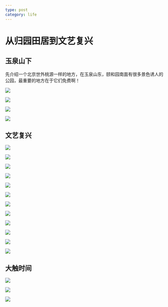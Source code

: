 ```yaml
---
type: post
category: life
---
```

# 从归园田居到文艺复兴

## 玉泉山下

先介绍一个北京世外桃源一样的地方，在玉泉山东，颐和园南面有很多景色诱人的公园，最重要的地方在于它们免费啊！

![](http://ww1.sinaimg.cn/large/89d0a2e1ly1fqsjptc373j21sn173wtg.jpg)

![](http://ww1.sinaimg.cn/large/89d0a2e1ly1fqsjq21y87j23s22ipnnr.jpg)

![](http://ww1.sinaimg.cn/large/89d0a2e1ly1fqsjq2vpeej23s22ipb0z.jpg)

![](http://ww1.sinaimg.cn/large/89d0a2e1ly1fqsk8drsf4j23s22ip7wh.jpg)

## 文艺复兴

![](http://ww1.sinaimg.cn/large/89d0a2e1ly1fqsjpxu2rdj23s22iph3j.jpg)

![](http://ww1.sinaimg.cn/large/89d0a2e1ly1fqsjpu6avgj23s22ip18a.jpg)

![](http://ww1.sinaimg.cn/large/89d0a2e1ly1fqsjpyzefzj23s22iph1m.jpg)

![](http://ww1.sinaimg.cn/large/89d0a2e1ly1fqsjpyika8j23s22ipqmb.jpg)

![](http://ww1.sinaimg.cn/large/89d0a2e1ly1fqsjq0n759j23s22ip1kx.jpg)

![](http://ww1.sinaimg.cn/large/89d0a2e1ly1fqsjpz7pruj23s22ipauz.jpg)

![](http://ww1.sinaimg.cn/large/89d0a2e1ly1fqsjpv36smj23s22iph1f.jpg)

![](http://ww1.sinaimg.cn/large/89d0a2e1ly1fqsjpu1g7xj23s22ip160.jpg)

![](http://ww1.sinaimg.cn/large/89d0a2e1ly1fqsjpvpv91j22ip3s2k8n.jpg)

![](http://ww1.sinaimg.cn/large/89d0a2e1ly1fqsjq1bla9j23s22ipnhl.jpg)

![](http://ww1.sinaimg.cn/large/89d0a2e1ly1fqsjpyypfxj23s22ipww8.jpg)

![](http://ww1.sinaimg.cn/large/89d0a2e1ly1fqsjpxfozdj23s22ip1ad.jpg)

## 大触时间

![](http://ww1.sinaimg.cn/large/89d0a2e1ly1fqsjpshrlcj23s22iph09.jpg)

![](http://ww1.sinaimg.cn/large/89d0a2e1ly1fqsjptpky6j23s22ipaot.jpg)

![](http://ww1.sinaimg.cn/large/89d0a2e1ly1fqsjpta46lj23s22ipk4s.jpg)
